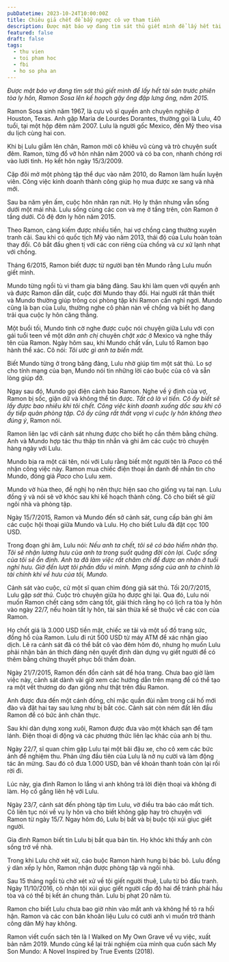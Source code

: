 ```yaml
---
pubDatetime: 2023-10-24T10:00:00Z
title: Chiêu giả chết để bẫy ngược cô vợ tham tiền
description: Được mật báo vợ đang tìm sát thủ giết mình để lấy hết tài sản trước phiên tòa ly hôn, Ramon Sosa lên kế hoạch gậy ông đập lưng ông, năm 2015.
featured: false
draft: false
tags:
  - thu vien
  - toi pham hoc
  - fbi
  - ho so pha an
---
```


_Được mật báo vợ đang tìm sát thủ giết mình để lấy hết tài sản trước phiên tòa ly hôn, Ramon Sosa lên kế hoạch gậy ông đập lưng ông, năm 2015._

Ramon Sosa sinh năm 1967, là cựu võ sĩ quyền anh chuyên nghiệp ở Houston, Texas. Anh gặp Maria de Lourdes Dorantes, thường gọi là Lulu, 40 tuổi, tại một hộp đêm năm 2007. Lulu là người gốc Mexico, đến Mỹ theo visa du lịch cùng hai con.

Khi bị Lulu giẫm lên chân, Ramon mời cô khiêu vũ cùng và trò chuyện suốt đêm. Ramon, từng đổ vỡ hôn nhân năm 2000 và có ba con, nhanh chóng rơi vào lưới tình. Họ kết hôn ngày 15/3/2009.

Cặp đôi mở một phòng tập thể dục vào năm 2010, do Ramon làm huấn luyện viên. Công việc kinh doanh thành công giúp họ mua được xe sang và nhà mới.

Sau ba năm yên ấm, cuộc hôn nhân rạn nứt. Họ ly thân nhưng vẫn sống dưới một mái nhà. Lulu sống cùng các con và mẹ ở tầng trên, còn Ramon ở tầng dưới. Cô đệ đơn ly hôn năm 2015.

Theo Ramon, càng kiếm được nhiều tiền, hai vợ chồng càng thường xuyên tranh cãi. Sau khi có quốc tịch Mỹ vào năm 2013, thái độ của Lulu hoàn toàn thay đổi. Cô bắt đầu ghen tị với các con riêng của chồng và cư xử lạnh nhạt với chồng.

Tháng 6/2015, Ramon biết được từ người bạn tên Mundo rằng Lulu muốn giết mình.

Mundo từng ngồi tù vì tham gia băng đảng. Sau khi làm quen với quyền anh và được Ramon dẫn dắt, cuộc đời Mundo thay đổi. Hai người rất thân thiết và Mundo thường giúp trông coi phòng tập khi Ramon cần nghỉ ngơi. Mundo cũng là bạn của Lulu, thường nghe cô phàn nàn về chồng và biết họ đang trải qua cuộc ly hôn căng thẳng.

Một buổi tối, Mundo tình cờ nghe được cuộc nói chuyện giữa Lulu với con gái tuổi teen về một _dân anh chị_ chuyên _chặt xác_ ở Mexico và nghe thấy tên của Ramon. Ngày hôm sau, khi Mundo chất vấn, Lulu tố Ramon bạo hành thể xác. Cô nói: _Tôi ước gì anh ta biến mất._

Biết Mundo từng ở trong băng đảng, Lulu nhờ giúp tìm một sát thủ. Lo sợ cho tính mạng của bạn, Mundo nói tin những lời cáo buộc của cô và sẵn lòng giúp đỡ.

Ngay sau đó, Mundo gọi điện cảnh báo Ramon. Nghe về ý định của vợ, Ramon bị sốc, giận dữ và không thể tin được. _Tất cả là vì tiền. Cô ấy biết sẽ lấy được bao nhiêu khi tôi chết. Công việc kinh doanh xuống dốc sau khi cô ấy tiếp quản phòng tập. Cô ấy cũng rất thất vọng vì cuộc ly hôn không theo đúng ý_, Ramon nói.

Ramon liên lạc với cảnh sát nhưng được cho biết họ cần thêm bằng chứng. Anh và Mundo hợp tác thu thập tin nhắn và ghi âm các cuộc trò chuyện hàng ngày với Lulu.

Mundo bịa ra một cái tên, nói với Lulu rằng biết một người tên là _Paco_ có thể nhận công việc này. Ramon mua chiếc điện thoại ẩn danh để nhắn tin cho Mundo, đóng giả _Paco_ cho Lulu xem.

Mundo vờ hùa theo, đề nghị họ nên thực hiện sao cho giống vụ tai nạn. Lulu đồng ý và nói sẽ vờ khóc sau khi kế hoạch thành công. Cô cho biết sẽ giữ ngôi nhà và phòng tập.

Ngày 15/7/2015, Ramon và Mundo đến sở cảnh sát, cung cấp bản ghi âm các cuộc hội thoại giữa Mundo và Lulu. Họ cho biết Lulu đã đặt cọc 100 USD.

Trong đoạn ghi âm, Lulu nói: _Nếu anh ta chết, tôi sẽ có bảo hiểm nhân thọ. Tôi sẽ nhận lương hưu của anh ta trong suốt quãng đời còn lại. Cuộc sống của tôi sẽ ổn định. Anh ta đã làm việc rất chăm chỉ để được an nhàn ở tuổi nghỉ hưu. Giờ đến lượt tôi phấn đấu vì mình. Mạng sống của anh ta chính là tài chính khi về hưu của tôi, Mundo._

Cảnh sát vào cuộc, cử một sĩ quan chìm đóng giả sát thủ. Tối 20/7/2015, Lulu gặp _sát thủ._ Cuộc trò chuyện giữa họ được ghi lại. Qua đó, Lulu nói muốn Ramon chết càng sớm càng tốt, giải thích rằng họ có lịch ra tòa ly hôn vào ngày 22/7, nếu hoàn tất ly hôn, tài sản thừa kế sẽ thuộc về các con của Ramon.

Họ chốt giá là 3.000 USD tiền mặt, chiếc xe tải và một số đồ trang sức, đồng hồ của Ramon. Lulu đi rút 500 USD từ máy ATM để xác nhận giao dịch. Lẽ ra cảnh sát đã có thể bắt cô vào đêm hôm đó, nhưng họ muốn Lulu phải nhận bản án thích đáng nên quyết định dàn dựng vụ giết người để có thêm bằng chứng thuyết phục bồi thẩm đoàn.

Ngày 21/7/2015, Ramon đến đồn cảnh sát để hóa trang. Chưa bao giờ làm việc này, cảnh sát dành vài giờ xem các hướng dẫn trên mạng để có thể tạo ra một vết thương do đạn giống như thật trên đầu Ramon.

Anh được đưa đến một cánh đồng, chỉ mặc quần đùi nằm trong cái hố mới đào và đặt hai tay sau lưng như bị bắt cóc. Cảnh sát còn ném đất lên đầu Ramon để có bức ảnh chân thực.

Sau khi dàn dựng xong xuôi, Ramon được đưa vào một khách sạn để tạm lánh. Điện thoại di động và các phương thức liên lạc khác của anh bị thu.

Ngày 22/7, sĩ quan chìm gặp Lulu tại một bãi đậu xe, cho cô xem các bức ảnh để nghiệm thu. Phản ứng đầu tiên của Lulu là nở nụ cười và làm động tác ăn mừng. Sau đó cô đưa 1.000 USD, bàn về khoản thanh toán còn lại rồi rời đi.

Lúc này, gia đình Ramon lo lắng vì anh không trả lời điện thoại và không đi làm. Họ cố gắng liên hệ với Lulu.

Ngày 23/7, cảnh sát đến phòng tập tìm Lulu, vờ điều tra báo cáo mất tích. Cô liên tục nói về vụ ly hôn và cho biết không gặp hay trò chuyện với Ramon từ ngày 15/7. Ngay hôm đó, Lulu bị bắt và bị buộc tội xúi giục giết người.

Gia đình Ramon biết tin Lulu bị bắt qua bản tin. Họ khóc khi thấy anh còn sống trở về nhà.

Trong khi Lulu chờ xét xử, cáo buộc Ramon hành hung bị bác bỏ. Lulu đồng ý dàn xếp ly hôn, Ramon nhận được phòng tập và ngôi nhà.

Sau 15 tháng ngồi tù chờ xét xử về tội giết người thuê, Lulu từ bỏ đấu tranh. Ngày 11/10/2016, cô nhận tội xúi giục giết người cấp độ hai để tránh phải hầu tòa và có thể bị kết án chung thân. Lulu bị phạt 20 năm tù.

Ramon cho biết Lulu chưa bao giờ nhìn vào mắt anh và không hề tỏ ra hối hận. Ramon và các con băn khoăn liệu Lulu có cưới anh vì muốn trở thành công dân Mỹ hay không.

Ramon viết cuốn sách tên là I Walked on My Own Grave về vụ việc, xuất bản năm 2019. Mundo cũng kể lại trải nghiệm của mình qua cuốn sách My Son Mundo: A Novel Inspired by True Events (2018).